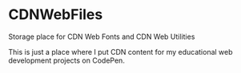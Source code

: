 # CDNWebFiles
Storage place for CDN Web Fonts and CDN Web Utilities

This is just a place where I put CDN content for my educational web development projects on CodePen.
